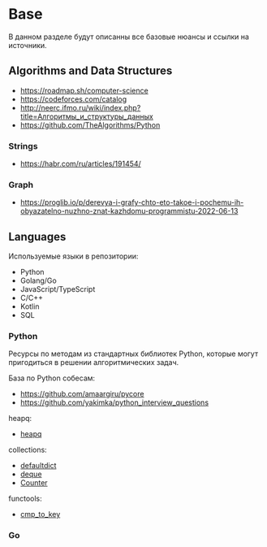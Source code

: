 # Base

В данном разделе будут описанны все базовые нюансы и ссылки на источники.

## Algorithms and Data Structures

- https://roadmap.sh/computer-science
- https://codeforces.com/catalog
- http://neerc.ifmo.ru/wiki/index.php?title=Алгоритмы_и_структуры_данных
- https://github.com/TheAlgorithms/Python

### Strings

- https://habr.com/ru/articles/191454/

### Graph

- https://proglib.io/p/derevya-i-grafy-chto-eto-takoe-i-pochemu-ih-obyazatelno-nuzhno-znat-kazhdomu-programmistu-2022-06-13

## Languages

Используемые языки в репозитории:

- Python
- Golang/Go
- JavaScript/TypeScript
- C/C++
- Kotlin
- SQL

### Python
Ресурсы по методам из стандартных библиотек Python, которые могут пригодиться в решении алгоритмических задач.

База по Python собесам:
- https://github.com/amaargiru/pycore
- https://github.com/yakimka/python_interview_questions

heapq:
- [heapq](https://digitology.tech/docs/python_3/library/heapq.html)

collections:
- [defaultdict](https://docs-python.ru/standart-library/modul-collections-python/klass-defaultdict-modulja-collections/)
- [deque](https://docs-python.ru/standart-library/modul-collections-python/klass-deque-modulja-collections/)
- [Counter](https://docs-python.ru/standart-library/modul-collections-python/klass-counter-modulja-collections/)

functools:
- [cmp_to_key](https://pythonz.net/references/named/functools.cmp_to_key/)

### Go
